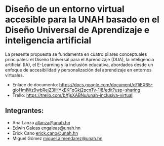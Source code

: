 # Diseño de un entorno virtual accesible para la UNAH basado en el Diseño Universal de Aprendizaje e inteligencia artificial
La presente propuesta se fundamenta en cuatro pilares conceptuales principales: el Diseño Universal para el Aprendizaje (DUA), la inteligencia artificial (IA), el E-Learning y la inclusión educativa, abordados desde un enfoque de accesibilidad y personalización del aprendizaje en entornos virtuales.

* Enlace de documento: https://docs.google.com/document/d/1iEX65-gioHmIWz9wbRejZ3IHYkEKFqGkj2pcnTv-1I8/edit?usp=sharing
* Trello: https://trello.com/b/fjsXABNu/unah-inclusiva-virtual

## Integrantes:
* Ana Lanza allanza@unah.hn
* Edwin Galeas engaleas@unah.hn
* Erick Cano erick.cano@unah.hn
* Miguel Gómez miguel.almendarez@unah.hn

